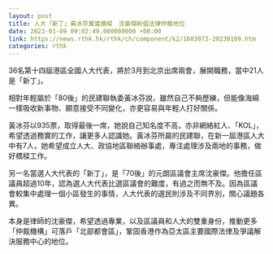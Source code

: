 ```yaml
---
layout: post
title: 人大「新丁」黃冰芬冀當橋樑　沈豪傑盼倡法律仲裁地位
date: 2023-01-09 09:02:49.000000000 +08:00
link: https://news.rthk.hk/rthk/ch/component/k2/1683073-20230109.htm
categories: rthk
---
```


36名第十四屆港區全國人大代表，將於3月到北京出席兩會，展開職務，當中21人是「新丁」。

相對年輕屬於「80後」的民建聯執委黃冰芬說，雖然自己不夠歷練，但能像海綿一樣吸收新事物、願意接受不同變化，亦更容易與年輕人打好關係。

黃冰芬以935票，取得最後一席，她說自己知名度不高，亦非網絡紅人、「KOL」，希望透過務實的工作，讓更多人認識她。黃冰芬所屬的民建聯，在新一屆港區人大中有7人，她希望成立人大、政協地區聯絡辦事處，專注處理涉及兩地的事務，做好橋樑工作。

另一名當選人大代表的「新丁」，是「70後」的元朗區議會主席沈豪傑。他擔任區議員超過10年，認為選人大代表比選區議會的難度，有過之而無不及。因為區議會較集中處理一個小區發生的事情，人大代表的選民則涉及不同界別，關心議題各異。

本身是律師的沈豪傑，希望透過專業，以及區議員和人大的雙重身份，推動更多「仲裁機構」可落戶「北部都會區」，鞏固香港作為亞太區主要國際法律及爭議解決服務中心的地位。

